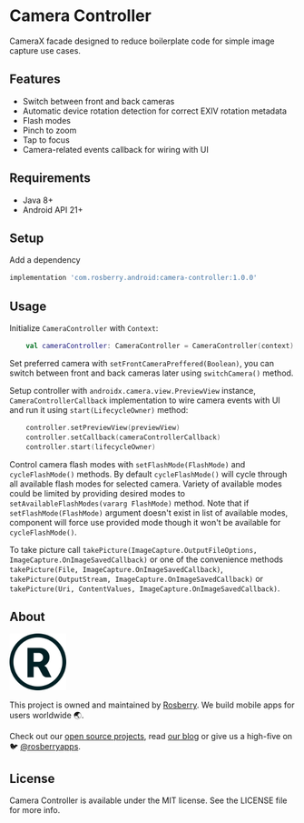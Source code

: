 # Camera Controller

CameraX facade designed to reduce boilerplate code for simple image capture use cases.

## Features

- Switch between front and back cameras
- Automatic device rotation detection for correct EXIV rotation metadata
- Flash modes
- Pinch to zoom
- Tap to focus
- Camera-related events callback for wiring with UI

## Requirements

- Java 8+
- Android API 21+

## Setup

Add a dependency

```groovy
implementation 'com.rosberry.android:camera-controller:1.0.0'
```

## Usage

Initialize `CameraController` with `Context`:

```kotlin
    val cameraController: CameraController = CameraController(context)
```

Set preferred camera with `setFrontCameraPreffered(Boolean)`, you can switch between front and back cameras 
later using `switchCamera()` method.

Setup controller with `androidx.camera.view.PreviewView` instance, `CameraControllerCallback` implementation 
to wire camera events with UI and run it using `start(LifecycleOwner)` method:

```kotlin
    controller.setPreviewView(previewView)
    controller.setCallback(cameraControllerCallback)
    controller.start(lifecycleOwner)
```

Control camera flash modes with `setFlashMode(FlashMode)` and `cycleFlashMode()` methods.
By default `cycleFlashMode()` will cycle through all available flash modes for selected camera. Variety of available 
modes could be limited by providing desired modes to `setAvailableFlashModes(vararg FlashMode)` method. Note that
if `setFlashMode(FlashMode)` argument doesn't exist in list of available modes, component will force use provided mode
though it won't be available for `cycleFlashMode()`.

To take picture call `takePicture(ImageCapture.OutputFileOptions, ImageCapture.OnImageSavedCallback)` or one of the
convenience methods `takePicture(File, ImageCapture.OnImageSavedCallback)`, 
`takePicture(OutputStream, ImageCapture.OnImageSavedCallback)` or 
`takePicture(Uri, ContentValues, ImageCapture.OnImageSavedCallback)`. 

## About

<img src="https://github.com/rosberry/Foundation/blob/master/Assets/full_logo.png?raw=true" height="100" />

This project is owned and maintained by [Rosberry](http://rosberry.com). We build mobile apps for users worldwide 🌏.

Check out our [open source projects](https://github.com/rosberry), read [our blog](https://medium.com/@Rosberry) or give
us a high-five on 🐦 [@rosberryapps](http://twitter.com/RosberryApps).

## License

Camera Controller is available under the MIT license. See the LICENSE file for more info.
